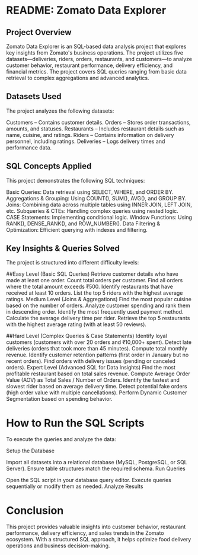   # README: Zomato Data Explorer
  
## Project Overview
Zomato Data Explorer is an SQL-based data analysis project that explores key insights from Zomato's business operations. The project utilizes five datasets—deliveries, riders, orders, restaurants, and customers—to analyze customer behavior, restaurant performance, delivery efficiency, and financial metrics. The project covers SQL queries ranging from basic data retrieval to complex aggregations and advanced analytics.

## Datasets Used
The project analyzes the following datasets:

Customers – Contains customer details.
Orders – Stores order transactions, amounts, and statuses.
Restaurants – Includes restaurant details such as name, cuisine, and ratings.
Riders – Contains information on delivery personnel, including ratings.
Deliveries – Logs delivery times and performance data.

## SQL Concepts Applied
This project demonstrates the following SQL techniques:

Basic Queries: Data retrieval using SELECT, WHERE, and ORDER BY.
Aggregations & Grouping: Using COUNT(), SUM(), AVG(), and GROUP BY.
Joins: Combining data across multiple tables using INNER JOIN, LEFT JOIN, etc.
Subqueries & CTEs: Handling complex queries using nested logic.
CASE Statements: Implementing conditional logic.
Window Functions: Using RANK(), DENSE_RANK(), and ROW_NUMBER().
Data Filtering & Optimization: Efficient querying with indexes and filtering.

## Key Insights & Queries Solved
The project is structured into different difficulty levels:

##Easy Level (Basic SQL Queries)
Retrieve customer details who have made at least one order.
Count total orders per customer.
Find all orders where the total amount exceeds ₹500.
Identify restaurants that have received at least 10 orders.
List the top 5 riders with the highest average ratings.
Medium Level (Joins & Aggregations)
Find the most popular cuisine based on the number of orders.
Analyze customer spending and rank them in descending order.
Identify the most frequently used payment method.
Calculate the average delivery time per rider.
Retrieve the top 5 restaurants with the highest average rating (with at least 50 reviews).

##Hard Level (Complex Queries & Case Statements)
Identify loyal customers (customers with over 20 orders and ₹10,000+ spent).
Detect late deliveries (orders that took more than 45 minutes).
Compute total monthly revenue.
Identify customer retention patterns (first order in January but no recent orders).
Find orders with delivery issues (pending or canceled orders).
Expert Level (Advanced SQL for Data Insights)
Find the most profitable restaurant based on total sales revenue.
Compute Average Order Value (AOV) as Total Sales / Number of Orders.
Identify the fastest and slowest rider based on average delivery time.
Detect potential fake orders (high order value with multiple cancellations).
Perform Dynamic Customer Segmentation based on spending behavior.

# How to Run the SQL Scripts
To execute the queries and analyze the data:

Setup the Database

Import all datasets into a relational database (MySQL, PostgreSQL, or SQL Server).
Ensure table structures match the required schema.
Run Queries

Open the SQL script in your database query editor.
Execute queries sequentially or modify them as needed.
Analyze Results

# Conclusion
This project provides valuable insights into customer behavior, restaurant performance, delivery efficiency, and sales trends in the Zomato ecosystem. With a structured SQL approach, it helps optimize food delivery operations and business decision-making.
